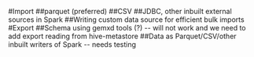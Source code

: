 #Import
##parquet (preferred)
##CSV
##JDBC, other inbuilt external sources in Spark
##Writing custom data source for efficient bulk imports
#Export
##Schema using gemxd tools (?) -- will not work and we need to add export reading from hive-metastore
##Data as Parquet/CSV/other inbuilt writers of Spark -- needs testing